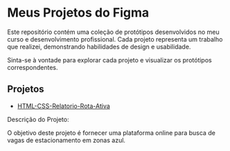 # Meus Projetos do Figma

Este repositório contém uma coleção de protótipos desenvolvidos no meu curso e desenvolvimento profissional. Cada projeto representa um trabalho que realizei, demonstrando habilidades de design e usabilidade.

Sinta-se à vontade para explorar cada projeto e visualizar os protótipos correspondentes.

## Projetos

- [HTML-CSS-Relatorio-Rota-Ativa](https://github.com/matheusdiasprojects/HTML-CSS-Relatorio-Rota-Ativa)

Descrição do Projeto: 

O objetivo deste projeto é fornecer uma plataforma online para busca de vagas de estacionamento em zonas azul. 
